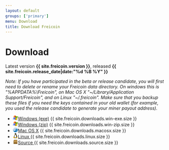 ```yaml
---
layout: default
groups: ['primary']
menu: Download
title: Download Freicoin
---
```


<h1>Download</h1>

Latest version <strong>{{ site.freicoin.version }}</strong>, released <strong>{{ site.freicoin.release_date|date:"%d %B %Y" }}</strong>

*Note: If you have participated in the beta or release candidate, you will first need to delete or rename your Freicoin data directory. On windows this is "%APPDATA%\Freicoin", on Mac OS X "~/Library/Application Support/Freicoin", and on Linux "~/.freicoin". Make sure that you backup these files if you need the keys contained in your old wallet (for example, you used the release candidate to generate your miner payout address).*

<div>
	<ul class="nostyle">
		<li><img src="/static/images/os/win.png" class="os_icon" /><a href="{{ site.freicoin.downloads.win-exe.link }}">Windows (exe)</a> {{ site.freicoin.downloads.win-exe.size }}</li>
		<li><img src="/static/images/os/win.png" class="os_icon" /><a href="{{ site.freicoin.downloads.win-zip.link }}">Windows (zip)</a> {{ site.freicoin.downloads.win-zip.size }}</li>
		<li><img src="/static/images/os/osx-uni.png" class="os_icon" /><a href="{{ site.freicoin.downloads.macosx.link }}">Mac OS X</a> {{ site.freicoin.downloads.macosx.size }}</li>
		<li><img src="/static/images/os/linux.png" class="os_icon" /><a href="{{ site.freicoin.downloads.linux.link }}">Linux </a> {{ site.freicoin.downloads.linux.size }}</li>
		<li><img src="/static/images/os/src.png" class="os_icon" /><a href="{{ site.freicoin.downloads.source.link }}">Source </a> {{ site.freicoin.downloads.source.size }}</li>
	</ul>
</div>
